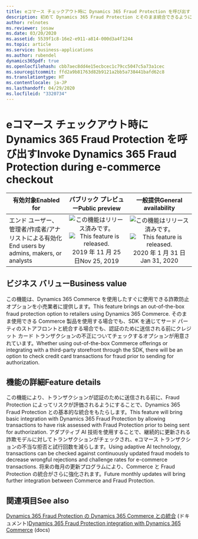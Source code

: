 ```yaml
---
title: eコマース チェックアウト時に Dynamics 365 Fraud Protection を呼び出す
description: 初めて Dynamics 365 Fraud Protection とそのまま統合できるようになったことで、eコマース チェックアウト フローに詐欺防止ロジックをそのまま統合できるようになりました。
author: relnotes
ms.reviewer: josaw
ms.date: 03/20/2020
ms.assetid: 5539f1c8-16e2-e911-a814-000d3a4f1244
ms.topic: article
ms.service: business-applications
ms.author: rubendel
dynamics365pdf: true
ms.openlocfilehash: cbb7aec8dd4e15ecbcec1c79cc5047c5a73a1cec
ms.sourcegitcommit: ffd2a9b81763d82b9121a2bb5a738441bafd62c8
ms.translationtype: HT
ms.contentlocale: ja-JP
ms.lasthandoff: 04/29/2020
ms.locfileid: "3320734"
---
```

# <a name="invoke-dynamics-365-fraud-protection-during-e-commerce-checkout"></a><span data-ttu-id="76b9c-103">eコマース チェックアウト時に Dynamics 365 Fraud Protection を呼び出す</span><span class="sxs-lookup"><span data-stu-id="76b9c-103">Invoke Dynamics 365 Fraud Protection during e-commerce checkout</span></span>


| <span data-ttu-id="76b9c-104">有効対象</span><span class="sxs-lookup"><span data-stu-id="76b9c-104">Enabled for</span></span>    |  <span data-ttu-id="76b9c-105">パブリック プレビュー</span><span class="sxs-lookup"><span data-stu-id="76b9c-105">Public preview</span></span> | <span data-ttu-id="76b9c-106">一般提供</span><span class="sxs-lookup"><span data-stu-id="76b9c-106">General availability</span></span> | 
| ---------- | :----------: |:----------: |
|<span data-ttu-id="76b9c-107">エンド ユーザー、管理者/作成者/アナリストによる有効化</span><span class="sxs-lookup"><span data-stu-id="76b9c-107">End users by admins, makers, or analysts</span></span>|<span data-ttu-id="76b9c-108">![この機能はリリース済みです。](/dynamics365-release-plan/media/green-checkmark.png "この機能はリリース済みです。")</span><span class="sxs-lookup"><span data-stu-id="76b9c-108">![This feature is released.](/dynamics365-release-plan/media/green-checkmark.png "This feature is released.")</span></span> <span data-ttu-id="76b9c-109">2019 年 11 月 25 日</span><span class="sxs-lookup"><span data-stu-id="76b9c-109">Nov 25, 2019</span></span>| <span data-ttu-id="76b9c-110">![この機能はリリース済みです。](/dynamics365-release-plan/media/green-checkmark.png "この機能はリリース済みです。")</span><span class="sxs-lookup"><span data-stu-id="76b9c-110">![This feature is released.](/dynamics365-release-plan/media/green-checkmark.png "This feature is released.")</span></span> <span data-ttu-id="76b9c-111">2020 年 1 月 31 日</span><span class="sxs-lookup"><span data-stu-id="76b9c-111">Jan 31, 2020</span></span>|


## <a name="business-value"></a><span data-ttu-id="76b9c-112">ビジネス バリュー</span><span class="sxs-lookup"><span data-stu-id="76b9c-112">Business value</span></span>
<!-- bv start -->
<span data-ttu-id="76b9c-113">この機能は、Dynamics 365 Commerce を使用したすぐに使用できる詐欺防止オプションを小売業者に提供します。</span><span class="sxs-lookup"><span data-stu-id="76b9c-113">This feature brings an out-of-the-box fraud protection option to retailers using Dynamics 365 Commerce.</span></span> <span data-ttu-id="76b9c-114">そのまま使用できる Commerce 製品を使用する場合でも、SDK を通じてサード パーティのストアフロントと統合する場合でも、認証のために送信される前にクレジット カード トランザクションの不正についてチェックするオプションが用意されています。</span><span class="sxs-lookup"><span data-stu-id="76b9c-114">Whether using out-of-the-box Commerce offerings or integrating with a third-party storefront through the SDK, there will be an option to check credit card transactions for fraud prior to sending for authorization.</span></span>
<!-- bv end -->



## <a name="feature-details"></a><span data-ttu-id="76b9c-115">機能の詳細</span><span class="sxs-lookup"><span data-stu-id="76b9c-115">Feature details</span></span>
<!--feature detail start -->
<span data-ttu-id="76b9c-116">この機能により、トランザクションが認証のために送信される前に、Fraud Protection によってリスクが評価されるようにすることで、Dynamics 365 Fraud Protection との基本的な統合をもたらします。</span><span class="sxs-lookup"><span data-stu-id="76b9c-116">This feature will bring basic integration with Dynamics 365 Fraud Protection by allowing transactions to have risk assessed with Fraud Protection prior to being sent for authorization.</span></span> <span data-ttu-id="76b9c-117">アダプティブ AI 技術を使用することで、継続的に更新される詐欺モデルに対してトランザクションがチェックされ、eコマース トランザクションの不当な拒否と試行回数を減らします。</span><span class="sxs-lookup"><span data-stu-id="76b9c-117">Using adaptive AI technology, transactions can be checked against continuously updated fraud models to decrease wrongful rejections and challenge rates for e-commerce transactions.</span></span> <span data-ttu-id="76b9c-118">将来の毎月の更新プログラムにより、Commerce と Fraud Protection の統合がさらに強化されます。</span><span class="sxs-lookup"><span data-stu-id="76b9c-118">Future monthly updates will bring further integration between Commerce and Fraud Protection.</span></span>
<!--feature detail end -->










## <a name="see-also"></a><span data-ttu-id="76b9c-119">関連項目</span><span class="sxs-lookup"><span data-stu-id="76b9c-119">See also</span></span>

<!--docs start-->
<span data-ttu-id="76b9c-120">[Dynamics 365 Fraud Protection の Dynamics 365 Commerce との統合](https://docs.microsoft.com/dynamics365/commerce/dev-itpro/dfp) (ドキュメント)</span><span class="sxs-lookup"><span data-stu-id="76b9c-120">[Dynamics 365 Fraud Protection integration with Dynamics 365 Commerce](https://docs.microsoft.com/dynamics365/commerce/dev-itpro/dfp) (docs)</span></span>
<!--docs end-->
